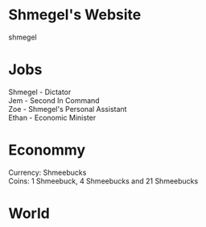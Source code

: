 # Shmegel's Website
shmegel

# Jobs
Shmegel - Dictator
<br /> Jem - Second In Command
<br /> Zoe - Shmegel's Personal Assistant
<br /> Ethan - Economic Minister
# Econommy
Currency: Shmeebucks
<br /> Coins: 1 Shmeebuck, 4 Shmeebucks and 21 Shmeebucks
# World
